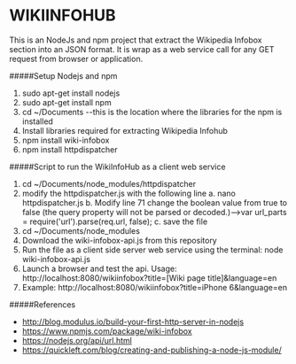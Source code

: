 # WIKIINFOHUB

This is an NodeJs and npm project that extract the Wikipedia Infobox section into an JSON format. It is wrap as a web service call for any GET request from browser or application.

#####Setup Nodejs and npm
1. sudo apt-get install nodejs
2. sudo apt-get install npm
3. cd ~/Documents   --this is the location where the libraries for the npm is installed
4. Install libraries required for extracting Wikipedia Infohub
5. npm install wiki-infobox
6. npm install httpdispatcher

#####Script to run the WikiInfoHub as a client web service
1. cd ~/Documents/node_modules/httpdispatcher
2. modify the httpdispatcher.js with the following line
    a. nano httpdispatcher.js
    b. Modify line 71 change the boolean value from true to false (the query property will not be parsed or decoded.)-->var url_parts = require('url').parse(req.url, false);
    c. save the file
3. cd ~/Documents/node_modules
4. Download the wiki-infobox-api.js from this repository
5. Run the file as a client side server web service using the terminal: node wiki-infobox-api.js
6. Launch a browser and test the api. Usage: http://localhost:8080/wikiinfobox?title=[Wiki page title]&language=en
7. Example: http://localhost:8080/wikiinfobox?title=iPhone 6&language=en

#####References
- http://blog.modulus.io/build-your-first-http-server-in-nodejs
- https://www.npmjs.com/package/wiki-infobox
- https://nodejs.org/api/url.html
- https://quickleft.com/blog/creating-and-publishing-a-node-js-module/
